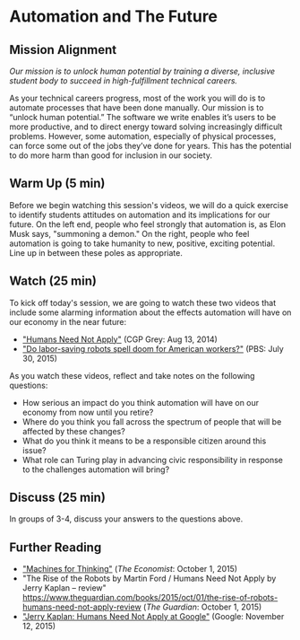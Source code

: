# Automation and The Future

## Mission Alignment

*Our mission is to unlock human potential by training a diverse, inclusive student body to succeed in high-fulfillment technical careers.*

As your technical careers progress, most of the work you will do is to automate processes that have been done manually. Our mission is to “unlock human potential.” The software we write enables it’s users to be more productive, and to direct energy toward solving increasingly difficult problems. However, some automation, especially of physical processes, can force some out of the jobs they’ve done for years. This has the potential to do more harm than good for inclusion in our society.


## Warm Up (5 min)

Before we begin watching this session's videos, we will do a quick exercise to identify students attitudes on automation and its implications for our future. On the left end, people who feel strongly that automation is, as Elon Musk says, "summoning a demon." On the right, people who feel automation is going to take humanity to new, positive, exciting potential. Line up in between these poles as appropriate.


## Watch (25 min)

To kick off today's session, we are going to watch these two videos that include some alarming information about the effects automation will have on our economy in the near future:

*   ["Humans Need Not Apply"](https://www.youtube.com/watch?v=7Pq-S557XQU) (CGP Grey: Aug 13, 2014)
*   ["Do labor-saving robots spell doom for American workers?"](http://www.pbs.org/newshour/bb/labor-saving-robots-spell-doom-american-workers/) (PBS: July 30, 2015)

As you watch these videos, reflect and take notes on the following questions:

*   How serious an impact do you think automation will have on our economy from now until you retire?
*   Where do you think you fall across the spectrum of people that will be affected by these changes?
*   What do you think it means to be a responsible citizen around this issue?
*   What role can Turing play in advancing civic responsibility in response to the challenges automation will bring?

## Discuss (25 min)
In groups of 3-4, discuss your answers to the questions above.


## Further Reading

*   ["Machines for Thinking"](http://www.economist.com/news/books-and-arts/21669597-computers-will-get-smarter-humans-charge-machines-thinking) (_The Economist_: October 1, 2015)
*   "The Rise of the Robots by Martin Ford / Humans Need Not Apply by Jerry Kaplan – review"
https://www.theguardian.com/books/2015/oct/01/the-rise-of-robots-humans-need-not-apply-review (_The Guardian_: October 1, 2015)
*   ["Jerry Kaplan: Humans Need Not Apply at Google"](https://www.youtube.com/watch?v=JiiP5ROnzw8) (Google: November 12, 2015)
